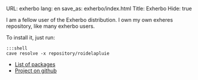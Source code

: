 URL: exherbo
lang: en
save_as: exherbo/index.html
Title: Exherbo
Hide: true

I am a fellow user of the Exherbo distribution. I own my own exheres repository, like many exherbo users.

To install it, just run:

    :::shell
    cave resolve -x repository/roidelapluie


* [List of packages](http://git.exherbo.org/summer/repositories/roidelapluie/index.html)
* [Project on github](http://github.com/roidelapluie/roidelapluie-exheres)
